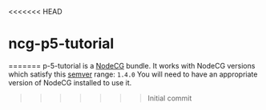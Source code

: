 <<<<<<< HEAD
# ncg-p5-tutorial
=======
p-5-tutorial is a [NodeCG](http://github.com/nodecg/nodecg) bundle. 
It works with NodeCG versions which satisfy this [semver](https://docs.npmjs.com/getting-started/semantic-versioning) range: `1.4.0`
You will need to have an appropriate version of NodeCG installed to use it.

>>>>>>> Initial commit

